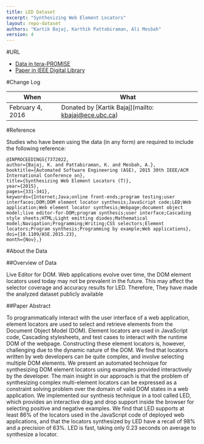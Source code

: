```yaml
---
title: LED Dataset
excerpt: "Synthesizing Web Element Locators"
layout: repo-dataset
authors: "Kartik Bajaj, Karthik Pattabiraman, Ali Mesbah"
version: 4
---
```


#URL

* [Data in tera-PROMISE](https://terapromise.csc.ncsu.edu:8443/!/#repo/view/head/other/led)
* [Paper in IEEE Digital Library](http://ieeexplore.ieee.org/xpls/abs_all.jsp?arnumber=7372022&tag=1)

#Change Log

When | What
---- | ----
February 4, 2016 | Donated by [Kartik Bajaj](mailto: kbajaj@ece.ubc.ca)

#Reference

Studies who have been using the data (in any form) are required to include the following reference:

```
@INPROCEEDINGS{7372022,
author={Bajaj, K. and Pattabiraman, K. and Mesbah, A.},
booktitle={Automated Software Engineering (ASE), 2015 30th IEEE/ACM International Conference on},
title={Synthesizing Web Element Locators (T)},
year={2015},
pages={331-341},
keywords={Internet;Java;online front-ends;program testing;user interfaces;DOM;DOM element locator synthesis;JavaScript code;LED;Web application;Web element locator synthesis;Webpage;document object model;live editor-for-DOM;program synthesis;user interface;Cascading style sheets;HTML;Light emitting diodes;Mathematical model;Navigation;Programming;Writing;CSS selectors;Element locators;Program synthesis;Programming by example;Web applications},
doi={10.1109/ASE.2015.23},
month={Nov},}
```

#About the Data

##Overview of Data

Live Editor for DOM.
Web applications evolve over time, the DOM element locators used today may not be prevalent in the future. This may affect the selector coverage
and accuracy results for LED. Therefore, They have made the analyzed dataset publicly available

##Paper Abstract

To programmatically interact with the user interface of a web application, element locators are used to select and retrieve elements from the Document Object Model (DOM). Element locators are used in JavaScript code, Cascading stylesheets, and test cases to interact with the runtime DOM of the webpage. Constructing these element locators is, however, challenging due to the dynamic nature of the DOM. We find that locators written by web developers can be quite complex, and involve selecting multiple DOM elements. We present an automated technique for synthesizing DOM element locators using examples provided interactively by the developer. The main insight in our approach is that the problem of synthesizing complex multi-element locators can be expressed as a constraint solving problem over the domain of valid DOM states in a web application. We implemented our synthesis technique in a tool called LED, which provides an interactive drag and drop support inside the browser for selecting positive and negative examples. We find that LED supports at least 86% of the locators used in the JavaScript code of deployed web applications, and that the locators synthesized by LED have a recall of 98% and a precision of 63%. LED is fast, taking only 0.23 seconds on average to synthesize a locator.
